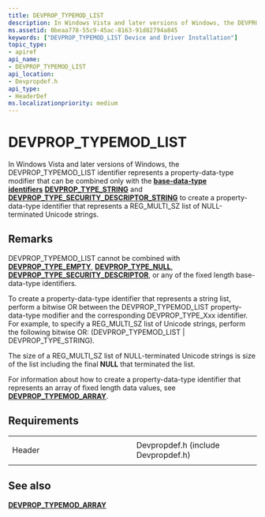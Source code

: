 ```yaml
---
title: DEVPROP_TYPEMOD_LIST
description: In Windows Vista and later versions of Windows, the DEVPROP_TYPEMOD_LIST identifier represents a property-data-type modifier that can be combined only with the base-data-type identifiers DEVPROP_TYPE_STRING and DEVPROP_TYPE_SECURITY_DESCRIPTOR_STRING to create a property-data-type identifier that represents a REG_MULTI_SZ list of NULL-terminated Unicode strings.
ms.assetid: 0beaa778-55c9-45ac-8163-91d82794a845
keywords: ["DEVPROP_TYPEMOD_LIST Device and Driver Installation"]
topic_type:
- apiref
api_name:
- DEVPROP_TYPEMOD_LIST
api_location:
- Devpropdef.h
api_type:
- HeaderDef
ms.localizationpriority: medium
---
```


# DEVPROP_TYPEMOD_LIST


In Windows Vista and later versions of Windows, the DEVPROP_TYPEMOD_LIST identifier represents a property-data-type modifier that can be combined only with the [**base-data-type identifiers**](https://msdn.microsoft.com/library/windows/hardware/ff537793) [**DEVPROP_TYPE_STRING**](devprop-type-string.md) and [**DEVPROP_TYPE_SECURITY_DESCRIPTOR_STRING**](devprop-type-security-descriptor-string.md) to create a property-data-type identifier that represents a REG_MULTI_SZ list of NULL-terminated Unicode strings.

Remarks
-------

DEVPROP_TYPEMOD_LIST cannot be combined with [**DEVPROP_TYPE_EMPTY**](devprop-type-empty.md), [**DEVPROP_TYPE_NULL**](devprop-type-null.md), [**DEVPROP_TYPE_SECURITY_DESCRIPTOR**](devprop-type-security-descriptor.md), or any of the fixed length base-data-type identifiers.

To create a property-data-type identifier that represents a string list, perform a bitwise OR between the DEVPROP_TYPEMOD_LIST property-data-type modifier and the corresponding DEVPROP_TYPE_Xxx identifier. For example, to specify a REG_MULTI_SZ list of Unicode strings, perform the following bitwise OR: (DEVPROP_TYPEMOD_LIST | DEVPROP_TYPE_STRING).

The size of a REG_MULTI_SZ list of NULL-terminated Unicode strings is size of the list including the final **NULL** that terminated the list.

For information about how to create a property-data-type identifier that represents an array of fixed length data values, see [**DEVPROP_TYPEMOD_ARRAY**](devprop-typemod-array.md).

Requirements
------------

<table>
<colgroup>
<col width="50%" />
<col width="50%" />
</colgroup>
<tbody>
<tr class="odd">
<td align="left"><p>Header</p></td>
<td align="left">Devpropdef.h (include Devpropdef.h)</td>
</tr>
</tbody>
</table>

## See also


[**DEVPROP_TYPEMOD_ARRAY**](devprop-typemod-array.md)

 

 






